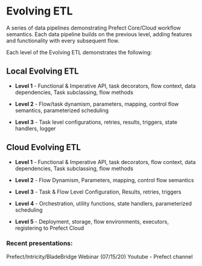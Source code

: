 # Evolving ETL
A series of data pipelines demonstrating Prefect Core/Cloud workflow semantics. Each data pipeline builds on the previous level, adding features and functionality with every subsequent flow.


Each level of the Evolving ETL demonstrates the following:

## Local Evolving ETL
* **Level 1** - Functional & Imperative API, task decorators, flow context, data dependencies, Task subclassing, flow methods

* **Level 2** - Flow/task dynamism, parameters, mapping, control flow semantics, parameterized scheduling

* **Level 3** - Task level configurations, retries, results, triggers, state handlers, logger

## Cloud Evolving ETL
* **Level 1** - Functional & Imperative API, task decorators, flow context, data dependencies, Task subclassing, flow methods

* **Level 2** - Flow Dynamism, Parameters, mapping, control flow semantics

* **Level 3** - Task & Flow Level Configuration, Results, retries, triggers

* **Level 4** - Orchestration, utility functions, state handlers, parameterized scheduling

* **Level 5** - Deployment, storage, flow environments, executors, registering to Prefect Cloud


### Recent presentations:
Prefect/Intricity/BladeBridge Webinar (07/15/20)
Youtube - Prefect channel